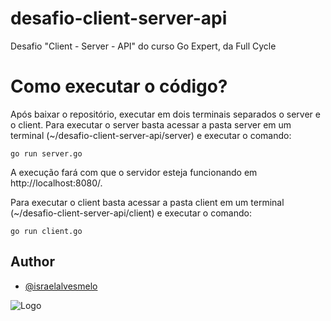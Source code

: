 # desafio-client-server-api
Desafio "Client - Server - API" do curso Go Expert, da Full Cycle


# Como executar o código?
Após baixar o repositório, executar em dois terminais separados o server e o client. 
Para executar o server basta acessar a pasta server em um terminal (~/desafio-client-server-api/server) e executar o comando:

`go run server.go`

A execução fará com que o servidor esteja funcionando em http://localhost:8080/.

Para executar o client basta acessar a pasta client em um terminal (~/desafio-client-server-api/client) e executar o comando:

`go run client.go`


## Author

- [@israelalvesmelo](https://github.com/israelalvesmelo)

![Logo](https://media.dev.to/cdn-cgi/image/width=1000,height=420,fit=cover,gravity=auto,format=auto/https%3A%2F%2Fdev-to-uploads.s3.amazonaws.com%2Fuploads%2Farticles%2Fblhm05xt6f4d4eheg8m0.png)
